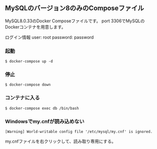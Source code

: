 ## MySQLのバージョン8のみのComposeファイル
MySQL8.0.33のDocker Composeファイルです。
port 3306でMySQLのDockerコンテナを用意します。

ログイン情報
user: root
password: password

### 起動

```shell
$ docker-compose up -d
```

### 停止

```shell
$ docker-compose down
```

### コンテナに入る

```shell
$ docker-compose exec db /bin/bash
```

### Windowsでmy.cnfが読み込めない

```shell
[Warning] World-writable config file '/etc/mysql/my.cnf' is ignored.
```

my.cnfファイルを右クリックして、読み取り専用にする。